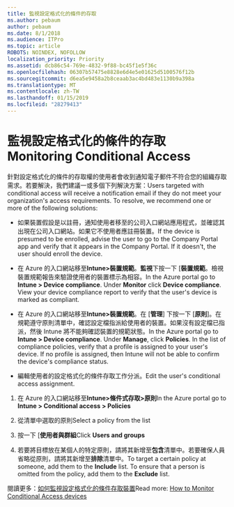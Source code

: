 ```yaml
---
title: 監視設定格式化的條件的存取
ms.author: pebaum
author: pebaum
ms.date: 8/1/2018
ms.audience: ITPro
ms.topic: article
ROBOTS: NOINDEX, NOFOLLOW
localization_priority: Priority
ms.assetid: dcb86c54-769e-4832-9f88-bc45f1e5f36c
ms.openlocfilehash: 06307b57475e8828e6d4e5e01625d5100576f12b
ms.sourcegitcommit: d6ea5e9458a2b8ceaab3ac4bd483e1130b9a398a
ms.translationtype: MT
ms.contentlocale: zh-TW
ms.lasthandoff: 01/15/2019
ms.locfileid: "28279413"
---
```

# <a name="monitoring-conditional-access"></a><span data-ttu-id="b4f5d-102">監視設定格式化的條件的存取</span><span class="sxs-lookup"><span data-stu-id="b4f5d-102">Monitoring Conditional Access</span></span>

<span data-ttu-id="b4f5d-p101">針對設定格式化的條件的存取權的使用者會收到通知電子郵件不符合您的組織存取需求。若要解決，我們建議一或多個下列解決方案：</span><span class="sxs-lookup"><span data-stu-id="b4f5d-p101">Users targeted with conditional access will receive a notification email if they do not meet your organization's access requirements. To resolve, we recommend one or more of the following solutions:</span></span>
  
- <span data-ttu-id="b4f5d-p102">如果裝置假設是以註冊，通知使用者移至的公司入口網站應用程式，並確認其出現在公司入口網站。如果它不使用者應註冊裝置。</span><span class="sxs-lookup"><span data-stu-id="b4f5d-p102">If the device is presumed to be enrolled, advise the user to go to the Company Portal app and verify that it appears in the Company Portal. If it doesn't, the user should enroll the device.</span></span>
    
- <span data-ttu-id="b4f5d-p103">在 Azure 的入口網站移至**Intune\>裝置規範**。**監視**下按一下 [**裝置規範**。檢視裝置規範報告來驗證使用者的裝置標示為相容。</span><span class="sxs-lookup"><span data-stu-id="b4f5d-p103">In the Azure portal go to **Intune \> Device compliance**. Under **Monitor** click **Device compliance**. View your device compliance report to verify that the user's device is marked as compliant.</span></span> 
    
- <span data-ttu-id="b4f5d-p104">在 Azure 的入口網站移至**Intune\>裝置規範**。在 [**管理**] 下按一下 [**原則**]。在規範遵守原則清單中，確認設定檔指派給使用者的裝置。如果沒有設定檔已指派，然後 Intune 將不能夠確認裝置的規範狀態。</span><span class="sxs-lookup"><span data-stu-id="b4f5d-p104">In the Azure portal go to **Intune \> Device compliance**. Under **Manage**, click **Policies**. In the list of compliance policies, verify that a profile is assigned to your user's device. If no profile is assigned, then Intune will not be able to confirm the device's compliance status.</span></span> 
    
- <span data-ttu-id="b4f5d-114">編輯使用者的設定格式化的條件存取工作分派。</span><span class="sxs-lookup"><span data-stu-id="b4f5d-114">Edit the user's conditional access assignment.</span></span>
    
1. <span data-ttu-id="b4f5d-115">在 Azure 的入口網站移至**Intune\>條件式存取\>原則**</span><span class="sxs-lookup"><span data-stu-id="b4f5d-115">In the Azure portal go to **Intune \> Conditional access \> Policies**</span></span>
    
2. <span data-ttu-id="b4f5d-116">從清單中選取的原則</span><span class="sxs-lookup"><span data-stu-id="b4f5d-116">Select a policy from the list</span></span>
    
3. <span data-ttu-id="b4f5d-117">按一下 [**使用者與群組**</span><span class="sxs-lookup"><span data-stu-id="b4f5d-117">Click **Users and groups**</span></span>
    
4. <span data-ttu-id="b4f5d-p105">若要將目標放在某個人的特定原則，請將其新增至**包含**清單中。若要確保人員省略從原則，請將其新增至**排除**清單中。</span><span class="sxs-lookup"><span data-stu-id="b4f5d-p105">To target a certain policy at someone, add them to the **Include** list. To ensure that a person is omitted from the policy, add them to the **Exclude** list.</span></span> 
    
<span data-ttu-id="b4f5d-120">閱讀更多：[如何監視設定格式化的條件存取裝置](https://docs.microsoft.com/en-us/intune/conditional-access-exchange-monitor)</span><span class="sxs-lookup"><span data-stu-id="b4f5d-120">Read more: [How to Monitor Conditional Access devices](https://docs.microsoft.com/en-us/intune/conditional-access-exchange-monitor)</span></span>
  

